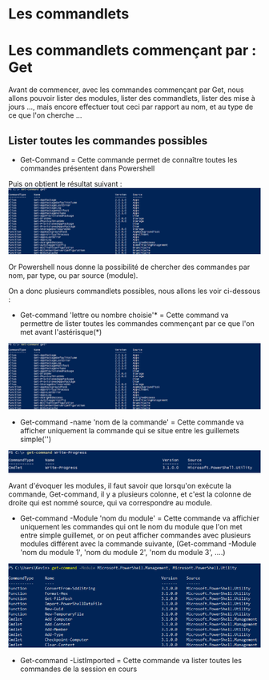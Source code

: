 # Les commandlets 

# Les commandlets commençant par : Get 

Avant de commencer, avec les commandes commençant par Get, nous allons pouvoir lister des modules, lister des commandlets, lister des mise à jours ..., mais encore effectuer tout ceci par rapport au nom, et au type de ce que l'on cherche ...

## Lister toutes les commandes possibles

- Get-Command = Cette commande permet de connaître toutes les commandes présentent dans Powershell

Puis on obtient le résultat suivant : ![](https://github.com/kevinguyodo/Powershell/blob/main/Image/get-command-basique.PNG)

Or Powershell nous donne la possibilité de chercher des commandes par nom, par type, ou par source (module).

On a donc plusieurs commandlets possibles, nous allons les voir ci-dessous :

- Get-command 'lettre ou nombre choisie'* = Cette command va permettre de lister toutes les commandes commençant par ce que l'on met avant l'astérisque(*)

![](https://github.com/kevinguyodo/Powershell/blob/main/Image/get-command1.PNG)

- Get-command -name 'nom de la commande' = Cette commande va afficher uniquement la commande qui se situe entre les guillemets simple('')

![](https://github.com/kevinguyodo/Powershell/blob/main/Image/get-command%20-name.PNG)

Avant d'évoquer les modules, il faut savoir que lorsqu'on exécute la commande, Get-command, il y a plusieurs colonne, et c'est la colonne de droite qui est nommé source, qui va correspondre au module.
- Get-command -Module 'nom du module' = Cette commande va affichier uniquement les commandes qui ont le nom du module que l'on met entre simple guillemet, or on peut afficher commandes avec plusieurs modules différent avec la commande suivante, (Get-command -Module 'nom du module 1', 'nom du module 2', 'nom du module 3', ....)

![](https://github.com/kevinguyodo/Powershell/blob/main/Image/Get-command%20-Module.PNG)

- Get-command -ListImported = Cette commande va lister toutes les commandes de la session en cours 

![]()

